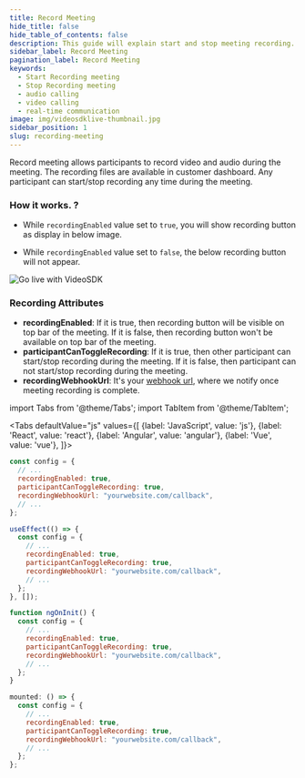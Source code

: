 ```yaml
---
title: Record Meeting
hide_title: false
hide_table_of_contents: false
description: This guide will explain start and stop meeting recording.
sidebar_label: Record Meeting
pagination_label: Record Meeting
keywords:
  - Start Recording meeting
  - Stop Recording meeting
  - audio calling
  - video calling
  - real-time communication
image: img/videosdklive-thumbnail.jpg
sidebar_position: 1
slug: recording-meeting
---
```


Record meeting allows participants to record video and audio during the meeting. The recording files are available in customer dashboard.
Any participant can start/stop recording any time during the meeting.

### How it works. ?

- While `recordingEnabled` value set to `true`, you will show recording button as display in below image.

- While `recordingEnabled` value set to `false`, the below recording button will not appear.

![Go live with VideoSDK](/img/prebuilt/prebuilt-recording.png)

### Recording Attributes

- **recordingEnabled**: If it is true, then recording button will be visible on top bar of the meeting. If it is false, then recording button won't be available on top bar of the meeting.
- **participantCanToggleRecording**: If it is true, then other participant can start/stop recording during the meeting. If it is false, then participant can not start/stop recording during the meeting.
- **recordingWebhookUrl**: It's your [webhook url](https://en.wikipedia.org/wiki/Webhook), where we notify once meeting recording is complete.

import Tabs from '@theme/Tabs';
import TabItem from '@theme/TabItem';

<Tabs
defaultValue="js"
values={[
{label: 'JavaScript', value: 'js'},
{label: 'React', value: 'react'},
{label: 'Angular', value: 'angular'},
{label: 'Vue', value: 'vue'},
]}>
<TabItem value="js">

```js
const config = {
  // ...
  recordingEnabled: true,
  participantCanToggleRecording: true,
  recordingWebhookUrl: "yourwebsite.com/callback",
  // ...
};
```

</TabItem>

<TabItem value="react">

```js
useEffect(() => {
  const config = {
    // ...
    recordingEnabled: true,
    participantCanToggleRecording: true,
    recordingWebhookUrl: "yourwebsite.com/callback",
    // ...
  };
}, []);
```

</TabItem>
<TabItem value="angular">

```js
function ngOnInit() {
  const config = {
    // ...
    recordingEnabled: true,
    participantCanToggleRecording: true,
    recordingWebhookUrl: "yourwebsite.com/callback",
    // ...
  };
}
```

</TabItem>
<TabItem value="vue">

```js
mounted: () => {
  const config = {
    // ...
    recordingEnabled: true,
    participantCanToggleRecording: true,
    recordingWebhookUrl: "yourwebsite.com/callback",
    // ...
  };
};
```

</TabItem>

</Tabs>
